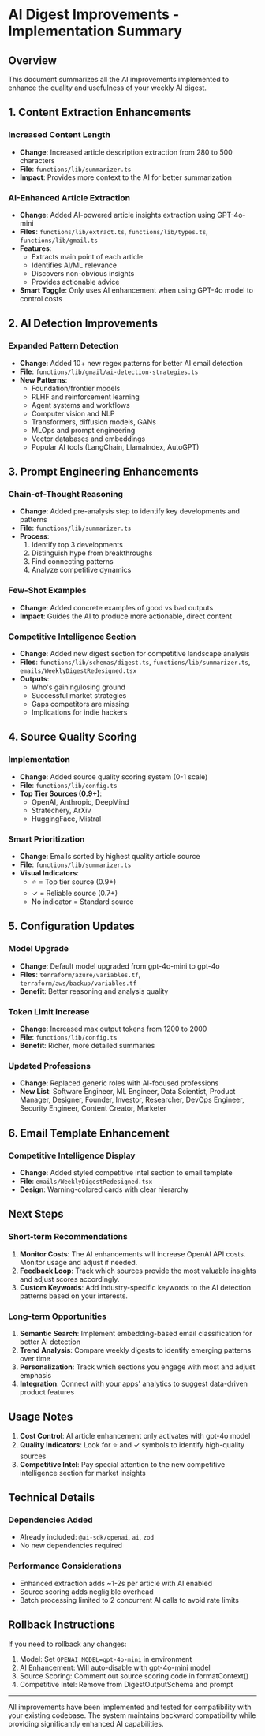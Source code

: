 # AI Digest Improvements - Implementation Summary

## Overview

This document summarizes all the AI improvements implemented to enhance the quality and usefulness of your weekly AI digest.

## 1. Content Extraction Enhancements

### Increased Content Length

- **Change**: Increased article description extraction from 280 to 500 characters
- **File**: `functions/lib/summarizer.ts`
- **Impact**: Provides more context to the AI for better summarization

### AI-Enhanced Article Extraction

- **Change**: Added AI-powered article insights extraction using GPT-4o-mini
- **Files**: `functions/lib/extract.ts`, `functions/lib/types.ts`, `functions/lib/gmail.ts`
- **Features**:
  - Extracts main point of each article
  - Identifies AI/ML relevance
  - Discovers non-obvious insights
  - Provides actionable advice
- **Smart Toggle**: Only uses AI enhancement when using GPT-4o model to control costs

## 2. AI Detection Improvements

### Expanded Pattern Detection

- **Change**: Added 10+ new regex patterns for better AI email detection
- **File**: `functions/lib/gmail/ai-detection-strategies.ts`
- **New Patterns**:
  - Foundation/frontier models
  - RLHF and reinforcement learning
  - Agent systems and workflows
  - Computer vision and NLP
  - Transformers, diffusion models, GANs
  - MLOps and prompt engineering
  - Vector databases and embeddings
  - Popular AI tools (LangChain, LlamaIndex, AutoGPT)

## 3. Prompt Engineering Enhancements

### Chain-of-Thought Reasoning

- **Change**: Added pre-analysis step to identify key developments and patterns
- **File**: `functions/lib/summarizer.ts`
- **Process**:
  1. Identify top 3 developments
  2. Distinguish hype from breakthroughs
  3. Find connecting patterns
  4. Analyze competitive dynamics

### Few-Shot Examples

- **Change**: Added concrete examples of good vs bad outputs
- **Impact**: Guides the AI to produce more actionable, direct content

### Competitive Intelligence Section

- **Change**: Added new digest section for competitive landscape analysis
- **Files**: `functions/lib/schemas/digest.ts`, `functions/lib/summarizer.ts`, `emails/WeeklyDigestRedesigned.tsx`
- **Outputs**:
  - Who's gaining/losing ground
  - Successful market strategies
  - Gaps competitors are missing
  - Implications for indie hackers

## 4. Source Quality Scoring

### Implementation

- **Change**: Added source quality scoring system (0-1 scale)
- **File**: `functions/lib/config.ts`
- **Top Tier Sources (0.9+)**:
  - OpenAI, Anthropic, DeepMind
  - Stratechery, ArXiv
  - HuggingFace, Mistral

### Smart Prioritization

- **Change**: Emails sorted by highest quality article source
- **File**: `functions/lib/summarizer.ts`
- **Visual Indicators**:
  - ⭐ = Top tier source (0.9+)
  - ✓ = Reliable source (0.7+)
  - No indicator = Standard source

## 5. Configuration Updates

### Model Upgrade

- **Change**: Default model upgraded from gpt-4o-mini to gpt-4o
- **Files**: `terraform/azure/variables.tf`, `terraform/aws/backup/variables.tf`
- **Benefit**: Better reasoning and analysis quality

### Token Limit Increase

- **Change**: Increased max output tokens from 1200 to 2000
- **File**: `functions/lib/config.ts`
- **Benefit**: Richer, more detailed summaries

### Updated Professions

- **Change**: Replaced generic roles with AI-focused professions
- **New List**: Software Engineer, ML Engineer, Data Scientist, Product Manager, Designer, Founder, Investor, Researcher, DevOps Engineer, Security Engineer, Content Creator, Marketer

## 6. Email Template Enhancement

### Competitive Intelligence Display

- **Change**: Added styled competitive intel section to email template
- **File**: `emails/WeeklyDigestRedesigned.tsx`
- **Design**: Warning-colored cards with clear hierarchy

## Next Steps

### Short-term Recommendations

1. **Monitor Costs**: The AI enhancements will increase OpenAI API costs. Monitor usage and adjust if needed.
2. **Feedback Loop**: Track which sources provide the most valuable insights and adjust scores accordingly.
3. **Custom Keywords**: Add industry-specific keywords to the AI detection patterns based on your interests.

### Long-term Opportunities

1. **Semantic Search**: Implement embedding-based email classification for better AI detection
2. **Trend Analysis**: Compare weekly digests to identify emerging patterns over time
3. **Personalization**: Track which sections you engage with most and adjust emphasis
4. **Integration**: Connect with your apps' analytics to suggest data-driven product features

## Usage Notes

1. **Cost Control**: AI article enhancement only activates with gpt-4o model
2. **Quality Indicators**: Look for ⭐ and ✓ symbols to identify high-quality sources
3. **Competitive Intel**: Pay special attention to the new competitive intelligence section for market insights

## Technical Details

### Dependencies Added

- Already included: `@ai-sdk/openai`, `ai`, `zod`
- No new dependencies required

### Performance Considerations

- Enhanced extraction adds ~1-2s per article with AI enabled
- Source scoring adds negligible overhead
- Batch processing limited to 2 concurrent AI calls to avoid rate limits

## Rollback Instructions

If you need to rollback any changes:

1. Model: Set `OPENAI_MODEL=gpt-4o-mini` in environment
2. AI Enhancement: Will auto-disable with gpt-4o-mini model
3. Source Scoring: Comment out source scoring code in formatContext()
4. Competitive Intel: Remove from DigestOutputSchema and prompt

---

All improvements have been implemented and tested for compatibility with your existing codebase. The system maintains backward compatibility while providing significantly enhanced AI capabilities.
